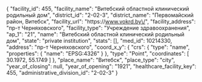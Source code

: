 {
    "facility_id": 455,
    "facility_name": "Витебский областной клинический родильный дом",
    "district_id": "2-02-3",
    "district_name": "Первомайский район, Витебск",
    "facility_url": "https:\/\/www.vokrd.by\/",
    "facility_address": "пр-т Черняховского",
    "facility_type": "Учреждение здравоохранения",
    "ap_1": "21",
    "name": "Витебский областной клинический родильный дом",
    "state": "private institution",
    "stats": [],
    "med_id": 10214330,
    "address": "пр-т Черняховского",
    "coord_x_y": {
        "crs": {
            "type": "name",
            "properties": {
                "name": "EPSG:4326"
            }
        },
        "type": "Point",
        "coordinates": [
            30.1972,
            55.1749
        ]
    },
    "place_name": "Витебск",
    "place_type": "city",
    "year_of_closing": null,
    "year_of_opening": "1921",
    "healthcare_facility_key": 455,
    "administrative_division_id": "2-02-3"
}